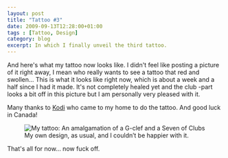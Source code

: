 ```yaml
---
layout: post
title: "Tattoo #3"
date: 2009-09-13T12:28:00+01:00
tags : [Tattoo, Design]
category: blog
excerpt: In which I finally unveil the third tattoo.
---
```

And here's what my tattoo now looks like. I didn't feel like posting a picture of it right away, I mean who really wants to see a tattoo that red and swollen... This is what it looks like right now, which is about a week and a half since I had it made. It's not completely healed yet and the club -part looks a bit off in this picture but I am personally very pleased with it.

Many thanks to [Kodi][fist] who came to my home to do the tattoo. And good luck in Canada!

<div>
<figure>
	<img src="../../../../assets/posts/2009/september/tattoo-no-3/S503248asd3.jpg" alt="My tattoo: An amalgamation of a G-clef and a Seven of Clubs">
	<figcaption>My own design, as usual, and I couldn’t be happier with it.</figcaption>
</figure>
</div>

That's all for now... now fuck off.

[fist]: http://fistofneedles.com/